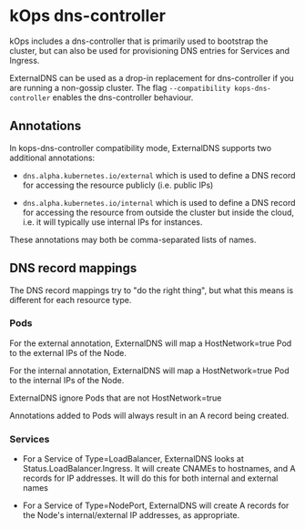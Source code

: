# kOps dns-controller

kOps includes a dns-controller that is primarily used to bootstrap the cluster, but can also be used for provisioning DNS entries for Services and Ingress.

ExternalDNS can be used as a drop-in replacement for dns-controller if you are running a non-gossip cluster. The flag `--compatibility kops-dns-controller` enables the dns-controller behaviour.

## Annotations

In kops-dns-controller compatibility mode, ExternalDNS supports two additional annotations:

* `dns.alpha.kubernetes.io/external` which is used to define a DNS record for accessing the resource publicly (i.e. public IPs)

* `dns.alpha.kubernetes.io/internal` which is used to define a DNS record for accessing the resource from outside the cluster but inside the cloud,
i.e. it will typically use internal IPs for instances.

These annotations may both be comma-separated lists of names.

## DNS record mappings

The DNS record mappings try to "do the right thing", but what this means is different for each resource type.

### Pods

For the external annotation, ExternalDNS will map a HostNetwork=true Pod to the external IPs of the Node.

For the internal annotation, ExternalDNS will map a HostNetwork=true Pod to the internal IPs of the Node.

ExternalDNS ignore Pods that are not HostNetwork=true

Annotations added to Pods will always result in an A record being created.

### Services

* For a Service of Type=LoadBalancer, ExternalDNS looks at Status.LoadBalancer.Ingress. It will create CNAMEs to hostnames,
  and A records for IP addresses. It will do this for both internal and external names

* For a Service of Type=NodePort, ExternalDNS will create A records for the Node's internal/external IP addresses, as appropriate.
